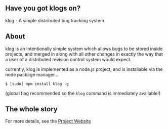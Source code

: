 ## Have you got klogs on?

klog - A simple distributed bug tracking system.

## About

klog is an intentionally simple system which allows bugs to be stored
inside projects, and merged in along with all other changes in exactly the
way that a user of a distributed revision control system would expect.

currently, klog is implemented as a node.js project, and is installable
via the node package manager...

    $ [sudo] npm install klog -g

(global flag recommended so the `klog` command is immediately available!)

## The whole story

For more details, see the [Project Website](http://billymoon.github.com/klog/)
